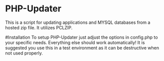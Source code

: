# PHP-Updater
This is a script for updating applications and MYSQL databases from a hosted zip file.  It utilizes PCLZIP.

#Installation
To setup PHP-Updater just adjust the options in config.php to your specific needs.  Everything else should work automatically!  It is suggested you use this in a test environment as it can be destructive when not used properly.
